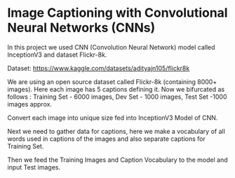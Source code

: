 # Image Captioning with Convolutional Neural Networks (CNNs)
In this project we used CNN (Convolution Neural Network) model called InceptionV3 and dataset Flickr-8k.

Dataset: https://www.kaggle.com/datasets/adityajn105/flickr8k

We are using an open source dataset called Flickr-8k (containing 8000+ images). Here each image has 5 captions defining it. Now we bifurcated as follows : Training Set - 6000 images, Dev Set - 1000 images, Test Set -1000 images approx.

Convert each image into unique size fed into InceptionV3 Model of CNN.

Next we need to gather data for captions, here we make a vocabulary of all words used in captions of the images and also separate captions for Training Set.

Then we feed the Training Images and Caption Vocabulary to the model and input Test images.

